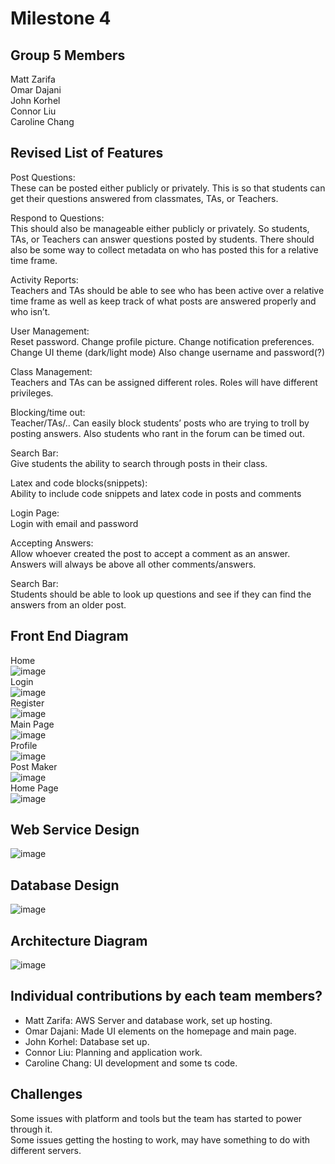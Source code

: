 # Milestone 4

## Group 5 Members
Matt Zarifa <br>
Omar Dajani <br>
John Korhel <br>
Connor Liu <br>
Caroline Chang <br>

## Revised List of Features
Post Questions: <br>
These can be posted either publicly or privately. This is so that students can get their questions answered from classmates, TAs, or Teachers. <br>

Respond to Questions: <br>
This should also be manageable either publicly or privately. So students, TAs, or Teachers can answer questions posted by students. There should also be some way to collect metadata on who has posted this for a relative time frame. <br>
 
Activity Reports: <br>
Teachers and TAs should be able to see who has been active over a relative time frame as well as keep track of what posts are answered properly and who isn’t. <br>

User Management: <br>
Reset password. Change profile picture. Change notification preferences. Change UI theme (dark/light mode) Also change username and password(?) <br>

Class Management: <br>
Teachers and TAs can be assigned different roles. Roles will have different privileges. <br>

Blocking/time out: <br>
Teacher/TAs/.. Can easily block students’ posts who are trying to troll by posting answers. Also students who rant in the forum can be timed out. <br>

Search Bar: <br>
Give students the ability to search through posts in their class. <br>

Latex and code blocks(snippets): <br>
Ability to include code snippets and latex code in posts and comments <br>

Login Page: <br>
Login with email and password <br>

Accepting Answers: <br>
Allow whoever created the post to accept a comment as an answer. Answers will always be above all other comments/answers. <br>

Search Bar: <br>
Students should be able to look up questions and see if they can find the answers from an older post. <br>


## Front End Diagram
Home <br>
![image](https://user-images.githubusercontent.com/47280380/110534880-6de3cd80-80d4-11eb-919f-e0149a7a9a45.png) <br>
Login <br>
![image](https://user-images.githubusercontent.com/47280380/110504139-b8078780-80b1-11eb-9f14-0702df147706.png) <br>
Register <br>
![image](https://user-images.githubusercontent.com/47280380/110504182-c35ab300-80b1-11eb-98db-c81654df5844.png) <br>
Main Page <br>
![image](https://user-images.githubusercontent.com/47280380/110504257-d66d8300-80b1-11eb-8dcc-551327361ae7.png) <br>
Profile <br>
![image](https://user-images.githubusercontent.com/47280380/110504308-e1c0ae80-80b1-11eb-99e9-bc617acb8cc0.png) <br>
Post Maker <br>
![image](https://user-images.githubusercontent.com/47280380/110504461-0ae13f00-80b2-11eb-97c9-495b60542c9d.png) <br>
Home Page <br>
![image](https://imgur.com/a/n56I4wh)

## Web Service Design
![image](https://user-images.githubusercontent.com/47280380/111045097-32f9d680-8401-11eb-9509-2fae464f0dde.png)

## Database Design
![image](https://user-images.githubusercontent.com/47280380/110979357-58abb080-8319-11eb-89b1-7362a961087e.png)

## Architecture Diagram
![image](https://user-images.githubusercontent.com/47280380/110366647-6c92a200-7ffb-11eb-819c-fd87aa9f5962.png)

## Individual contributions by each team members? 
* Matt Zarifa: AWS Server and database work, set up hosting.<br>
* Omar Dajani: Made UI elements on the homepage and main page.
* John Korhel: Database set up.
* Connor Liu: Planning and application work.
* Caroline Chang: UI development and some ts code.

## Challenges
Some issues with platform and tools but the team has started to power through it.<br>
Some issues getting the hosting to work, may have something to do with different servers.<br>
